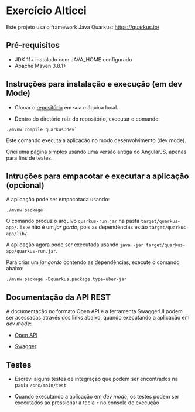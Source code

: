 # Exercício Alticci 

Este projeto usa o framework Java Quarkus: https://quarkus.io/

## Pré-requisitos

- JDK 11+ instalado com JAVA_HOME configurado
- Apache Maven 3.8.1+


## Instruções para instalação e execução (em dev Mode)


- Clonar o [repositório](https://github.com/christianviana/alticci) em sua máquina local.

- Dentro do diretório raiz do repositório, executar o comando:

	  
```shell script
./mvnw compile quarkus:dev`
```
Este comando executa a aplicação no modo desenvolvimento (dev mode).

Criei uma [página simples](http://localhost:8080/alticci.html) usando uma versão antiga do AngularJS, apenas para fins de testes.

## Intruções para empacotar e executar a aplicação (opcional)

A aplicação pode ser empacotada usando:

```shell script
./mvnw package
```

O comando produz o arquivo `quarkus-run.jar` na pasta `target/quarkus-app/`.
Este não é um *jar gordo*, pois as dependências estão `target/quarkus-app/lib/`.

A aplicação agora pode ser executada usando `java -jar target/quarkus-app/quarkus-run.jar`.

Para criar um *jar gordo* contendo as dependências, execute o comando abaixo:

```shell script
./mvnw package -Dquarkus.package.type=uber-jar
```

## Documentação da API REST

A documentação no formato Open API e a ferramenta SwaggerUI podem ser acessadas através dos links abaixo, quando executando a aplicação em *dev mode*:

- [Open API](http://localhost:8080/q/openapi)

- [Swagger](http://localhost:8080/q/swagger-ui/)

## Testes

- Escrevi alguns testes de integração que podem ser encontrados na pasta `/src/main/test`

- Quando executando a aplicação em *dev mode*, os testes podem ser executados ao pressionar a tecla `r` no console de execução

